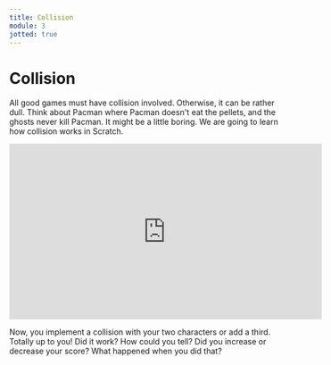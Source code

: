```yaml
---
title: Collision
module: 3
jotted: true
---
```


# Collision

All good games must have collision involved. Otherwise, it can be rather dull.  Think about Pacman where Pacman doesn't eat the pellets, and the ghosts never kill Pacman.  It might be a little boring. We are going to learn how collision works in Scratch.

<iframe width="560" height="315" src="https://www.youtube.com/embed/AQb-y28xsGs" frameborder="0" allow="accelerometer; autoplay; encrypted-media; gyroscope; picture-in-picture" allowfullscreen></iframe>

Now, you implement a collision with your two characters or add a third.  Totally up to you!  Did it work? How could you tell? Did you increase or decrease your score?  What happened when you did that?